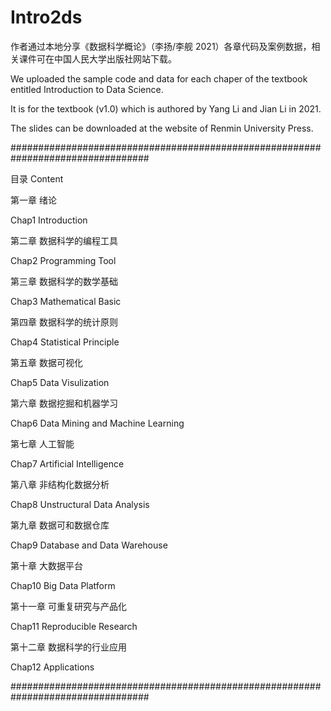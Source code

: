 # Intro2ds

作者通过本地分享《数据科学概论》（李扬/李舰 2021）各章代码及案例数据，相关课件可在中国人民大学出版社网站下载。

We uploaded the sample code and data for each chaper of the textbook entitled Introduction to Data Science.

It is for the textbook (v1.0) which is authored by Yang Li and Jian Li in 2021.

The slides can be downloaded at the website of Renmin University Press.

#################################################################################

目录 Content

第一章 绪论

Chap1 Introduction

第二章 数据科学的编程工具

Chap2 Programming Tool

第三章 数据科学的数学基础

Chap3 Mathematical Basic

第四章 数据科学的统计原则

Chap4 Statistical Principle

第五章 数据可视化

Chap5 Data Visulization

第六章 数据挖掘和机器学习

Chap6 Data Mining and Machine Learning

第七章 人工智能

Chap7 Artificial Intelligence

第八章 非结构化数据分析

Chap8 Unstructural Data Analysis

第九章 数据可和数据仓库

Chap9 Database and Data Warehouse

第十章 大数据平台

Chap10 Big Data Platform

第十一章 可重复研究与产品化

Chap11 Reproducible Research

第十二章 数据科学的行业应用

Chap12 Applications

#################################################################################

